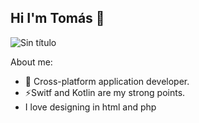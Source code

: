 ## Hi I'm Tomás 👋
![Sin título](https://github.com/user-attachments/assets/decfe5e9-54f1-4cfb-b1e4-18cccb3cda0e)

<!--
**TomasBaez91/Tomasbaez91** is a ✨ _special_ ✨ repository because its `README.md` (this file) appears on your GitHub profile.

-->
About me:

- 🌱 Cross-platform application developer.
- ⚡️Switf and Kotlin are my strong points.
- I love designing in html and php
